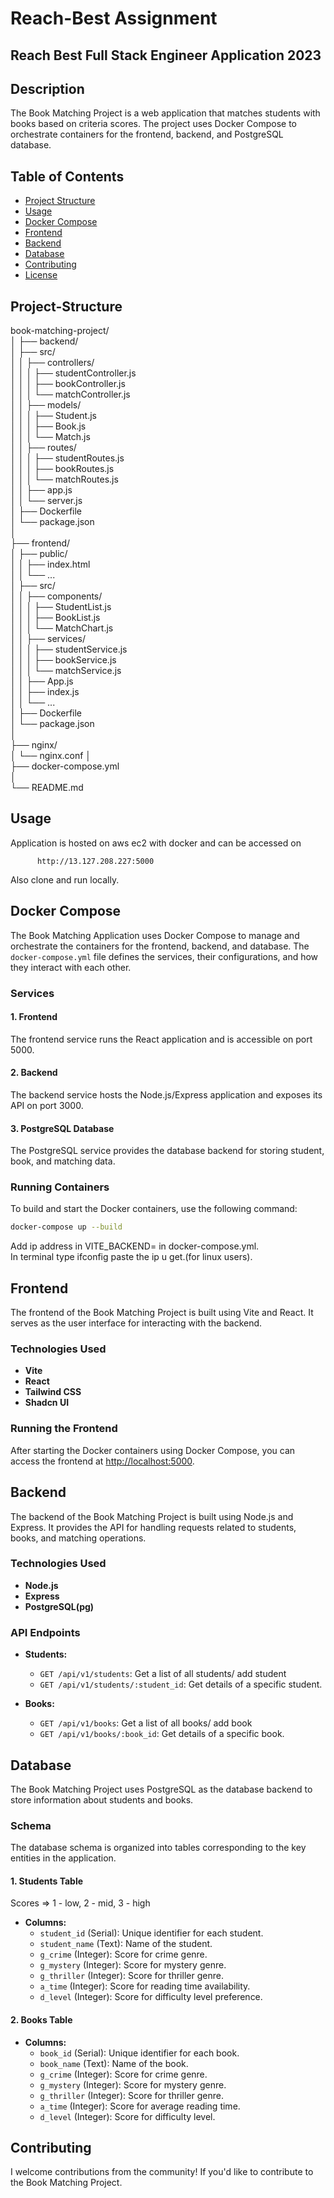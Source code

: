 # Reach-Best Assignment
## Reach Best Full Stack Engineer Application 2023

## Description
The Book Matching Project is a web application that matches students with books based on criteria scores. The project uses Docker Compose to orchestrate containers for the frontend, backend, and PostgreSQL database.


## Table of Contents
- [Project Structure](#project-structure)
- [Usage](#usage)
- [Docker Compose](#docker-compose)
- [Frontend](#frontend)
- [Backend](#backend)
- [Database](#database)
- [Contributing](#contributing)
- [License](#license)

## Project-Structure

book-matching-project/  
│
├── backend/  
│   ├── src/  
│     │   ├── controllers/  
│   │   │   ├── studentController.js  
│   │   │   ├── bookController.js  
│   │   │   └── matchController.js  
│   │   ├── models/  
│   │   │   ├── Student.js  
│   │   │   ├── Book.js   
│   │   │   └── Match.js  
│   │   ├── routes/  
│   │   │   ├── studentRoutes.js  
│   │   │   ├── bookRoutes.js  
│   │   │   └── matchRoutes.js  
│   │   ├── app.js  
│   │   └── server.js  
│   ├── Dockerfile  
│   └── package.json  
│  
├── frontend/   
│   ├── public/  
│   │   ├── index.html   
│   │   └── ...   
│   ├── src/   
│   │   ├── components/  
│   │   │   ├── StudentList.js   
│   │   │   ├── BookList.js     
│   │   │   └── MatchChart.js    
│   │   ├── services/            
│   │   │   ├── studentService.js    
│   │   │   ├── bookService.js    
│   │   │   └── matchService.js    
│   │   ├── App.js    
│   │   ├── index.js    
│   │   └── ...    
│   ├── Dockerfile    
│   └── package.json   
│  
├── nginx/   
│   └── nginx.conf
│    
├── docker-compose.yml   
│    
└── README.md    

## Usage
 
 Application is hosted on aws ec2 with docker and can be accessed on

``` 
      http://13.127.208.227:5000

```
Also clone and run locally.

## Docker Compose

The Book Matching Application uses Docker Compose to manage and orchestrate the containers for the frontend, backend, and database. The `docker-compose.yml` file defines the services, their configurations, and how they interact with each other.

### Services

#### 1. Frontend

The frontend service runs the React application and is accessible on port 5000.

#### 2. Backend

The backend service hosts the Node.js/Express application and exposes its API on port 3000.

#### 3. PostgreSQL Database

The PostgreSQL service provides the database backend for storing student, book, and matching data.

### Running Containers

To build and start the Docker containers, use the following command:

```bash
docker-compose up --build
```
Add ip address in VITE_BACKEND= in docker-compose.yml.  
In terminal type ifconfig paste the ip u get.(for linux users).

## Frontend

The frontend of the Book Matching Project is built using Vite and React. It serves as the user interface for interacting with the backend.

### Technologies Used

- **Vite**
- **React**
- **Tailwind CSS**
- **Shadcn UI**

### Running the Frontend

After starting the Docker containers using Docker Compose, you can access the frontend at [http://localhost:5000](http://localhost:5000).

## Backend

The backend of the Book Matching Project is built using Node.js and Express. It provides the API for handling requests related to students, books, and matching operations.

### Technologies Used

- **Node.js**
- **Express**
- **PostgreSQL(pg)**

### API Endpoints

- **Students:**
  - `GET /api/v1/students`: Get a list of all students/ add student
  - `GET /api/v1/students/:student_id`: Get details of a specific student.

- **Books:**
  - `GET /api/v1/books`: Get a list of all books/ add book
  - `GET /api/v1/books/:book_id`: Get details of a specific book.

## Database

The Book Matching Project uses PostgreSQL as the database backend to store information about students and books.

### Schema

The database schema is organized into tables corresponding to the key entities in the application.

#### 1. Students Table
Scores => 
1 - low,
2 - mid,
3 - high

- **Columns:**
  - `student_id` (Serial): Unique identifier for each student.
  - `student_name` (Text): Name of the student.
  - `g_crime` (Integer): Score for crime genre.
  - `g_mystery` (Integer): Score for mystery genre.
  - `g_thriller` (Integer): Score for thriller genre.
  - `a_time` (Integer): Score for reading time availability.
  - `d_level` (Integer): Score for difficulty level preference.

#### 2. Books Table

- **Columns:**
  - `book_id` (Serial): Unique identifier for each book.
  - `book_name` (Text): Name of the book.
  - `g_crime` (Integer): Score for crime genre.
  - `g_mystery` (Integer): Score for mystery genre.
  - `g_thriller` (Integer): Score for thriller genre.
  - `a_time` (Integer): Score for average reading time.
  - `d_level` (Integer): Score for difficulty level.

## Contributing

I welcome contributions from the community! If you'd like to contribute to the Book Matching Project.
